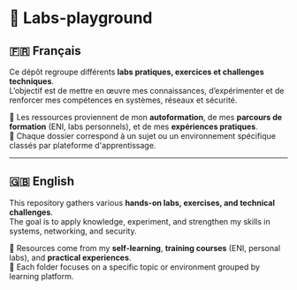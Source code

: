 # 🧪 Labs-playground

## 🇫🇷 Français  

Ce dépôt regroupe différents **labs pratiques, exercices et challenges techniques**.  
L’objectif est de mettre en œuvre mes connaissances, d’expérimenter et de renforcer mes compétences en systèmes, réseaux et sécurité.  

🔹 Les ressources proviennent de mon **autoformation**, de mes **parcours de formation** (ENI, labs personnels), et de mes **expériences pratiques**.  
🔹 Chaque dossier correspond à un sujet ou un environnement spécifique classés par plateforme d'apprentissage.  

---

## 🇬🇧 English  

This repository gathers various **hands-on labs, exercises, and technical challenges**.  
The goal is to apply knowledge, experiment, and strengthen my skills in systems, networking, and security.  

🔹 Resources come from my **self-learning**, **training courses** (ENI, personal labs), and **practical experiences**.  
🔹 Each folder focuses on a specific topic or environment grouped by learning platform.

